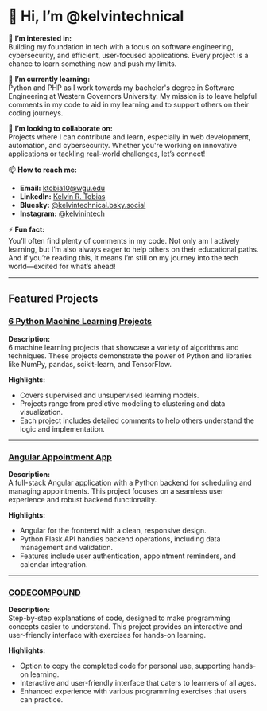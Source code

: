 # 👋 Hi, I’m @kelvintechnical  

👀 **I’m interested in:**  
Building my foundation in tech with a focus on software engineering, cybersecurity, and efficient, user-focused applications. Every project is a chance to learn something new and push my limits.

🌱 **I’m currently learning:**  
Python and PHP as I work towards my bachelor's degree in Software Engineering at Western Governors University. My mission is to leave helpful comments in my code to aid in my learning and to support others on their coding journeys.

🤝 **I’m looking to collaborate on:**  
Projects where I can contribute and learn, especially in web development, automation, and cybersecurity. Whether you're working on innovative applications or tackling real-world challenges, let’s connect!

📫 **How to reach me:**  
- **Email:** [ktobia10@wgu.edu](mailto:ktobia10@wgu.edu)  
- **LinkedIn:** [Kelvin R. Tobias](https://www.linkedin.com/in/kelvin-r-tobias-211949219/)  
- **Bluesky:** [@kelvintechnical.bsky.social](https://bsky.app/profile/kelvintechnical.bsky.social)  
- **Instagram:** [@kelvinintech](https://www.instagram.com/kelvinintech/)  

⚡ **Fun fact:**  
You’ll often find plenty of comments in my code. Not only am I actively learning, but I’m also always eager to help others on their educational paths. And if you’re reading this, it means I’m still on my journey into the tech world—excited for what’s ahead!

---

## Featured Projects  

### [6 Python Machine Learning Projects](https://github.com/kelvintechnical/25-Python-Machine-Learning-Projects)  
**Description:**  
6 machine learning projects that showcase a variety of algorithms and techniques. These projects demonstrate the power of Python and libraries like NumPy, pandas, scikit-learn, and TensorFlow.  

**Highlights:**  
- Covers supervised and unsupervised learning models.  
- Projects range from predictive modeling to clustering and data visualization.  
- Each project includes detailed comments to help others understand the logic and implementation.  

---

### [Angular Appointment App](https://github.com/kelvintechnical/AngularAppointmentApp)  
**Description:**  
A full-stack Angular application with a Python backend for scheduling and managing appointments. This project focuses on a seamless user experience and robust backend functionality.  

**Highlights:**  
- Angular for the frontend with a clean, responsive design.  
- Python Flask API handles backend operations, including data management and validation.  
- Features include user authentication, appointment reminders, and calendar integration.  

---

### [CODECOMPOUND](https://github.com/kelvintechnical/CODECOMPOUND)  
**Description:**  
Step-by-step explanations of code, designed to make programming concepts easier to understand. This project provides an interactive and user-friendly interface with exercises for hands-on learning.  

**Highlights:**  
- Option to copy the completed code for personal use, supporting hands-on learning.  
- Interactive and user-friendly interface that caters to learners of all ages.  
- Enhanced experience with various programming exercises that users can practice.


<!--  
### [SOC Analyst Projects (React & Python)](https://github.com/kelvintechnical/SOC-Analyst-projects)  
**Description:**  
A portfolio of projects designed to highlight my skills and passion for becoming a Security Operations Center (SOC) Analyst. The projects use React for interactive frontends and Python for backend processing and security tools.  

**Highlights:**  
- Includes incident response simulation tools and security monitoring dashboards.  
- React provides a dynamic user experience for managing cybersecurity workflows.  
- Python scripts focus on log analysis, threat detection, and automation.  

---
### [200 Python Project Ideas](https://github.com/kelvintechnical/200-Python-Project-Ideas)  
**Description:**  
A curated collection of 200 Python project ideas for developers at all levels. This repository serves as a resource for inspiration and growth, helping developers explore new concepts and build their skills.  

**Highlights:**  
- Covers a wide range of project categories including web development, data analysis, automation, and games.  
- Each idea is designed to challenge and inspire creativity in problem-solving.  
- A perfect resource for anyone looking to expand their Python knowledge and portfolio.  


---

Feel free to explore these projects, give feedback, and contribute! Let’s grow together 🚀  

-->
